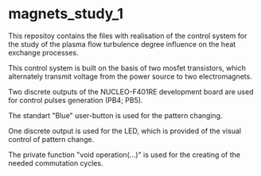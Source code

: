 # magnets_study_1
This repositoy contains the files with realisation of the control system for the study of the plasma flow turbulence degree influence on the heat exchange processes.

This control system is built on the basis of two mosfet transistors, which alternately transmit voltage from the power source to two electromagnets.

Two discrete outputs of the NUCLEO-F401RE development board are used for control pulses generation (PB4; PB5).

The standart "Blue" user-button is used for the pattern changing.

One discrete output is used for the LED, which is provided of the visual control of pattern change.

The private function "void operation(...)" is used for the creating of the needed commutation cycles.
